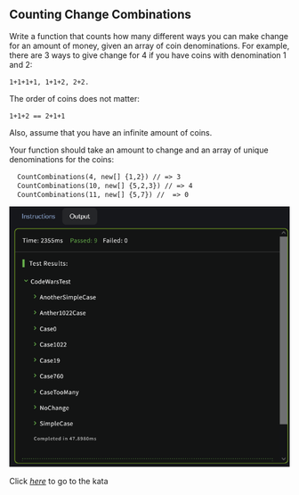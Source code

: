 ## Counting Change Combinations

Write a function that counts how many different ways you can make change for an amount of money, given an array of coin denominations. For example, there are 3 ways to give change for 4 if you have coins with denomination 1 and 2:

```
1+1+1+1, 1+1+2, 2+2.
```
The order of coins does not matter:
```
1+1+2 == 2+1+1
```
Also, assume that you have an infinite amount of coins.

Your function should take an amount to change and an array of unique denominations for the coins:
```
  CountCombinations(4, new[] {1,2}) // => 3
  CountCombinations(10, new[] {5,2,3}) // => 4
  CountCombinations(11, new[] {5,7}) //  => 0

```

![](screenshot.PNG)

Click [_here_](https://www.codewars.com/kata/541af676b589989aed0009e7) to go to the kata